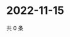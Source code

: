 # 2022-11-15

共 0 条

<!-- BEGIN WEIBO -->
<!-- 最后更新时间 Tue Nov 15 2022 00:24:18 GMT+0800 (China Standard Time) -->

<!-- END WEIBO -->
